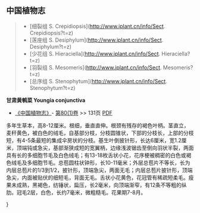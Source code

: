 

## 中国植物志

> * [细裂组  S.  Crepidiopsis](http://www.iplant.cn/info/Sect. Crepidiopsis?t=z)
> * [莲座组  S.  Desiphylum](http://www.iplant.cn/info/Sect. Desiphylum?t=z)
> * [少花组  S.  Hieraciella](http://www.iplant.cn/info/Sect. Hieraciella?t=z)
> * [羽裂组  S.  Mesomeris](http://www.iplant.cn/info/Sect. Mesomeris?t=z)
> * [总序组  S.  Stenophytum](http://www.iplant.cn/info/Sect. Stenophytum?t=z)

**甘肃黄鹌菜 Youngia conjunctiva**

* [《中国植物志》](http://www.iplant.cn/frps)- [第80(1)卷](http://www.iplant.cn/frps/vol/80(1)) >> 131页 [PDF](http://www.iplant.cn/frps/pdf/80(1)/131.pdf)

多年生草本，高8-12厘米。根细，垂直直伸。根颈有残存的褐色叶柄。茎直立，麦秆黄色，被白色的绒毛，自基部分枝，分枝圆锥状，下部的分枝长，上部的分枝短，有4-5条最短的集成伞房状的分枝。基生叶倒披针形，长达6厘米，宽1.2厘米，顶端钝或急尖，基部渐狭成短的宽翼柄，边缘浅波锯齿至倒向羽状半裂，两面具有长的多细胞节毛及白色绒毛；有13-18枚舌状小花，花序梗被稠密的白色或褐色绒毛及多细胞节毛。总苞圆柱状钟形，长10-11毫米；外层总苞片不等长，长为内层总苞片的1/3到1/2，披针形，顶端急尖，两面无毛；内层总苞片披针形，顶端急尖，内面被贴伏的细短毛，背面无毛。舌状小花黄色，花冠管有稀疏短柔毛。瘦果未成熟，黑褐色，纺锤状，扁压，长2毫米，向顶端渐窄，有12条不等粗的纵肋。冠毛2层，白色，长约7毫米，微粗糙毛。花果期7-8月。

}